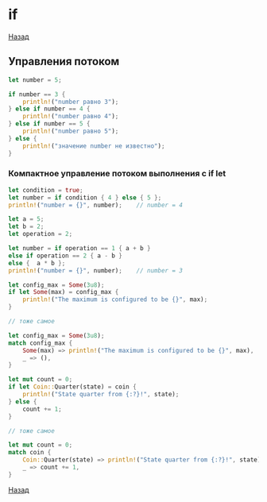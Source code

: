 # if

[Назад][back]

## Управления потоком

```rust
let number = 5;

if number == 3 {
    println!("number равно 3");
} else if number == 4 {
    println!("number равно 4");
} else if number == 5 {
    println!("number равно 5");
} else {
    println!("значение number не известно");
}
```

### Компактное управление потоком выполнения с if let

```rust
let condition = true;
let number = if condition { 4 } else { 5 };
println!("number = {}", number);    // number = 4
```

```rust
let a = 5;
let b = 2;
let operation = 2;

let number = if operation == 1 { a + b }
else if operation == 2 { a - b }
else {  a * b };
println!("number = {}", number);    // number = 3
```

```rust
let config_max = Some(3u8);
if let Some(max) = config_max {
    println!("The maximum is configured to be {}", max);
}

// тоже самое

let config_max = Some(3u8);
match config_max {
    Some(max) => println!("The maximum is configured to be {}", max),
    _ => (),
}
```

```rust
let mut count = 0;
if let Coin::Quarter(state) = coin {
    println!("State quarter from {:?}!", state);
} else {
    count += 1;
}

// тоже самое

let mut count = 0;
match coin {
    Coin::Quarter(state) => println!("State quarter from {:?}!", state),
    _ => count += 1,
}
```

[Назад][back]

[back]: <.> "Назад к оглавлению"
